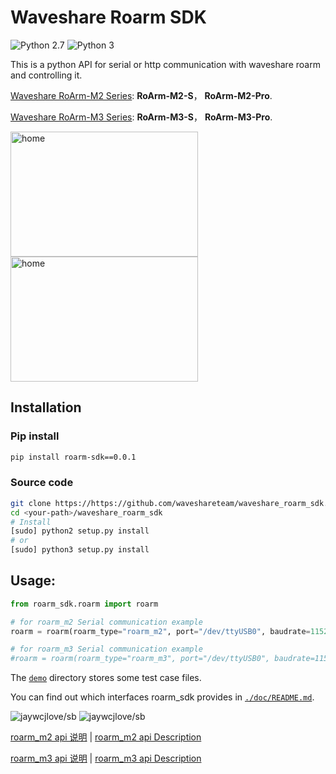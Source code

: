 # Waveshare Roarm SDK

![Python 2.7](https://img.shields.io/badge/Python-v2.7%5E-green?logo=python)
![Python 3](https://img.shields.io/badge/Python-v3%5E-green?logo=python)

This is a python API for serial or http communication with waveshare roarm and controlling it.

[Waveshare RoArm-M2 Series](https://www.waveshare.com/roarm-m2-s.htm): **RoArm-M2-S**， **RoArm-M2-Pro**.

[Waveshare RoArm-M3 Series](https://www.waveshare.com/roarm-m3.htm): **RoArm-M3-S**， **RoArm-M3-Pro**.

<a href="https://www.waveshare.com/roarm-m2-s.htm">
    <img src="./images/roarm_m2.png" alt="home" width="300" height="200"/>
</a>
<a href="https://www.waveshare.com/roarm-m3.htm">
    <img src="./images/roarm_m3.png" alt="home" width="300" height="200"/>
</a>

## Installation
### Pip install

```bash
pip install roarm-sdk==0.0.1
```

### Source code

```bash
git clone https://https://github.com/waveshareteam/waveshare_roarm_sdk.git <your-path>
cd <your-path>/waveshare_roarm_sdk
# Install
[sudo] python2 setup.py install
# or
[sudo] python3 setup.py install
```

## Usage:

```python
from roarm_sdk.roarm import roarm

# for roarm_m2 Serial communication example
roarm = roarm(roarm_type="roarm_m2", port="/dev/ttyUSB0", baudrate=115200)

# for roarm_m3 Serial communication example
#roarm = roarm(roarm_type="roarm_m3", port="/dev/ttyUSB0", baudrate=115200)
```

The [`demo`](./demo) directory stores some test case files.

You can find out which interfaces roarm_sdk provides in [`./doc/README.md`](./doc/RADME.md).

![jaywcjlove/sb](https://jaywcjlove.github.io/sb/lang/chinese.svg)   ![jaywcjlove/sb](https://jaywcjlove.github.io/sb/lang/english.svg)

[roarm_m2 api 说明](./doc/roarm_m2_zh.md) | [roarm_m2 api Description](./doc/roarm_m2_en.md)

[roarm_m3 api 说明](./doc/roarm_m3_zh.md) | [roarm_m3 api Description](./doc/roarm_m3_en.md)